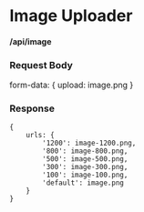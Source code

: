 # Image Uploader

#### /api/image
### Request Body
form-data: 
    { 
        upload: image.png 
    }

### Response
    {
        urls: {
            '1200': image-1200.png,
            '800': image-800.png,
            '500': image-500.png,
            '300': image-300.png,
            '100': image-100.png,
            'default': image.png
        }
    }